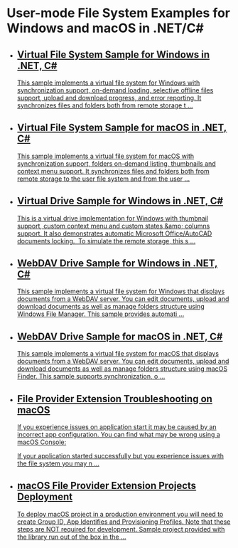 
<h1>User-mode File System Examples for Windows and macOS in .NET/C#</h1>
<div class="description"></div>
<ul class="list">
<li>
<a class="link-header" href="https://github.com/ITHit/UserFileSystemSamples/tree/master/Windows/VirtualFileSystem">
<h2>Virtual File System Sample for Windows in .NET, C#</h2>
</a>

<a href="https://github.com/ITHit/UserFileSystemSamples/tree/master/Windows/VirtualFileSystem">
<p>
This sample implements a virtual file system for Windows with synchronization support, on-demand loading,&nbsp;selective offline files support, upload and download progress, and error reporting. It synchronizes files and folders both from remote storage t                                            <span>...</span>
</p>
</a>
</li>
<li>
<a class="link-header" href="https://github.com/ITHit/UserFileSystemSamples/tree/master/macOS/VirtualFileSystem">
<h2>Virtual File System Sample for macOS in .NET, C#</h2>
</a>

<a href="https://github.com/ITHit/UserFileSystemSamples/tree/master/macOS/VirtualFileSystem">
<p>
This sample implements a virtual file system for macOS with synchronization support, folders on-demand listing, thumbnails and context menu support.&nbsp;It synchronizes files and folders both from remote storage to the user file system and from the user                                             <span>...</span>
</p>
</a>
</li>
<li>
<a class="link-header" href="https://github.com/ITHit/UserFileSystemSamples/tree/master/Windows/VirtualDrive/">
<h2>Virtual Drive Sample for Windows in .NET, C#</h2>
</a>

<a href="https://github.com/ITHit/UserFileSystemSamples/tree/master/Windows/VirtualDrive/">
<p>
This is a virtual drive implementation for Windows with thumbnail support, custom context menu and custom states &amp;amp; columns support. It also demonstrates automatic Microsoft Office/AutoCAD documents locking.&nbsp;
To simulate the remote storage, this s                                            <span>...</span>
</p>
</a>
</li>
<li>
<a class="link-header" href="https://github.com/ITHit/UserFileSystemSamples/tree/master/Windows/WebDAVDrive/">
<h2>WebDAV Drive Sample for Windows in .NET, C#</h2>
</a>

<a href="https://github.com/ITHit/UserFileSystemSamples/tree/master/Windows/WebDAVDrive/">
<p>
This sample implements a virtual file system for Windows that displays documents from a WebDAV server. You can edit documents, upload and download documents as well as manage folders structure using Windows File Manager. This sample provides automati                                            <span>...</span>
</p>
</a>
</li>
<li>
<a class="link-header" href="https://github.com/ITHit/UserFileSystemSamples/tree/master/macOS/WebDAVDrive">
<h2>WebDAV Drive Sample for macOS in .NET, C#</h2>
</a>

<a href="https://github.com/ITHit/UserFileSystemSamples/tree/master/macOS/WebDAVDrive">
<p>
This sample implements a virtual file system for macOS that displays documents from a WebDAV server. You can edit documents, upload and download documents as well as manage folders structure using macOS Finder. This sample supports synchronization, o                                            <span>...</span>
</p>
</a>
</li>
<li>
<a class="link-header" href="https://www.userfilesystem.com/examples/mac_troubleshooting/">
<h2>File Provider Extension Troubleshooting on macOS</h2>
</a>

<a href="https://www.userfilesystem.com/examples/mac_troubleshooting/">
<p>
If you experience issues on application start it may be caused by an incorrect app configuration. You can find what may be wrong using a macOS Console:

If your application started successfully but you experience issues with the file system you may n                                            <span>...</span>
</p>
</a>
</li>
<li>
<a class="link-header" href="https://www.userfilesystem.com/examples/apple_deployment/">
<h2>macOS File Provider Extension Projects Deployment </h2>
</a>

<a href="https://www.userfilesystem.com/examples/apple_deployment/">
<p>
To deploy macOS project in a production environment you will need to create&nbsp;Group ID, App Identifies and Provisioning Profiles.
Note that these steps are NOT required for development. Sample project provided with the library run out of the box in the                                            <span>...</span>
</p>
</a>
</li>
</ul>


